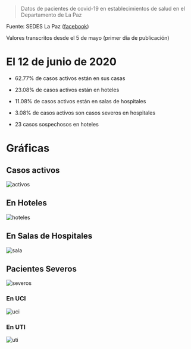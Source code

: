 > Datos de pacientes de covid-19 en establecimientos de salud en el Departamento de La Paz

Fuente: SEDES La Paz ([facebook](https://www.facebook.com/Sedeslp/photos/))

Valores transcritos desde el 5 de mayo (primer día de publicación)

# El 12 de junio de 2020

- 62.77% de casos activos están en sus casas

- 23.08% de casos activos están en hoteles

- 11.08% de casos activos están en salas de hospitales

- 3.08% de casos activos son casos severos en hospitales

- 23 casos sospechosos en hoteles

# Gráficas

## Casos activos

![activos](plots/activos.png)

## En Hoteles

![hoteles](plots/hospitel.png)

## En Salas de Hospitales

![sala](plots/sala.png)

## Pacientes Severos

![severos](plots/severos.png)

### En UCI

![uci](plots/uci.png)

### En UTI

![uti](plots/uti.png)